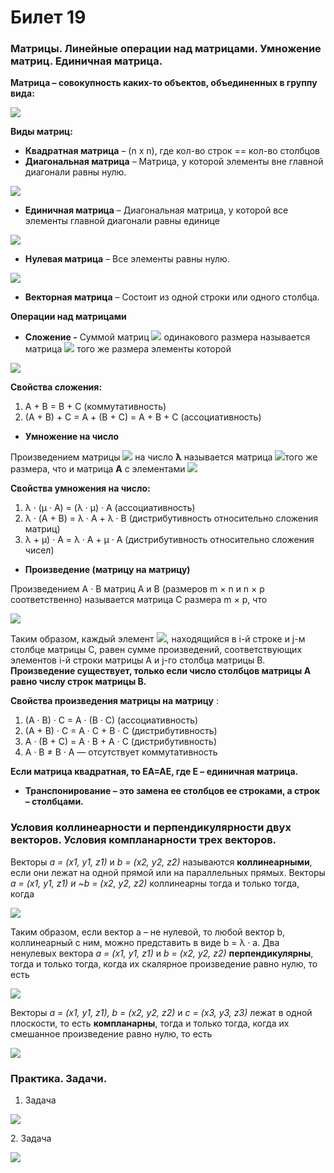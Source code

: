 # Билет 19

### Матрицы. Линейные операции над матрицами. Умножение матриц. Единичная матрица.

**Матрица – совокупность каких-то объектов, объединенных в группу вида:**

![](<../.gitbook/assets/image (15).png>)

**Виды матриц:**

* **Квадратная матрица** – (n x n), где кол-во строк == кол-во столбцов
* **Диагональная матрица** – Матрица, у которой элементы вне главной                                                                                                                                                                                                                                                        диагонали равны нулю.&#x20;

![](<../.gitbook/assets/image (7).png>)

* **Единичная матрица** – Диагональная матрица, у которой все элементы главной диагонали равны единице

![](<../.gitbook/assets/image (3).png>)

* **Нулевая матрица** – Все элементы равны нулю.

![](<../.gitbook/assets/image (37) (1).png>)

* **Векторная матрица** – Состоит из одной строки или одного столбца.

**Операции над матрицами**

* **Сложение -** Суммой матриц ![](<../.gitbook/assets/image (36).png>) одинакового размера называется матрица ![](<../.gitbook/assets/image (5).png>) того же размера элементы которой

&#x20;![](<../.gitbook/assets/image (49) (1).png>)

**Свойства сложения:**

1. &#x20;A + B = B + C (коммутативность)
2. (A + B) + C = A + (B + C) = A + B + C (ассоциативность)

* **Умножение на число**

Произведением матрицы ![](<../.gitbook/assets/image (17) (1).png>) на число **λ** называется матрица ![](<../.gitbook/assets/image (24).png>)того же размера, что и матрица **A** с элементами ![](<../.gitbook/assets/image (9).png>)

**Свойства умножения на число:**

1. λ · (μ · A) = (λ · μ) · A (ассоциативность)
2. λ · (A + B) = λ · A + λ · B (дистрибутивность относительно сложения матриц)
3. λ + μ) · A = λ · A + μ · A (дистрибутивность относительно сложения чисел)

* **Произведение (матрицу на матрицу)**

Произведением A · B матриц A и B (размеров m × n и n × p соответственно) называется матрица C размера m × p, что

![](<../.gitbook/assets/image (30) (1).png>)

Таким образом, каждый элемент ![](<../.gitbook/assets/image (88) (1).png>), находящийся в i-й строке и j-м столбце матрицы C, равен сумме произведений, соответствующих элементов i-й строки матрицы A и j-го столбца матрицы B. **Произведение существует, только если число столбцов матрицы A равно числу строк матрицы B.**

**Свойства произведения матрицы на матрицу** :

1. (A · B) · C = A · (B · C) (ассоциативность)
2. (A + B) · C = A · C + B · C (дистрибутивность)
3. A · (B + C) = A · B + A · C (дистрибутивность)
4. A · B ≠ B · A — отсутствует коммутативность

**Если матрица квадратная, то ЕА=АЕ, где Е – единичная матрица.**

* **Транспонирование – это замена ее столбцов ее строками, а строк – столбцами.**

### Условия коллинеарности и перпендикулярности двух векторов. Условия компланарности трех векторов.

Векторы _a = (x1, y1, z1)_ и _b = (x2, y2, z2)_ называются **коллинеарными**, если они лежат на одной прямой или на параллельных прямых. Векторы _a = (x1, y1, z1) и \~b = (x2, y2, z2)_ коллинеарны тогда и только тогда, когда

![](<../.gitbook/assets/image (88).png>)

Таким образом, если вектор a – не нулевой, то любой вектор b, коллинеарный с ним, можно представить в виде b = λ · a. Два ненулевых вектора _a = (x1, y1, z1)_ и _b = (x2, y2, z2)_ **перпендикулярны**, тогда и только тогда, когда их скалярное произведение равно нулю, то есть

![](<../.gitbook/assets/image (59).png>)

Векторы _a = (x1, y1, z1), b = (x2, y2, z2)_ и _c = (x3, y3, z3)_ лежат в одной плоскости, то есть **компланарны**, тогда и только тогда, когда их смешанное произведение равно нулю, то есть

![](<../.gitbook/assets/image (53).png>)

### Практика. Задачи.

1. Задача

![](<../.gitbook/assets/image (100) (1).png>)

2\.  Задача

![](<../.gitbook/assets/image (18).png>)

